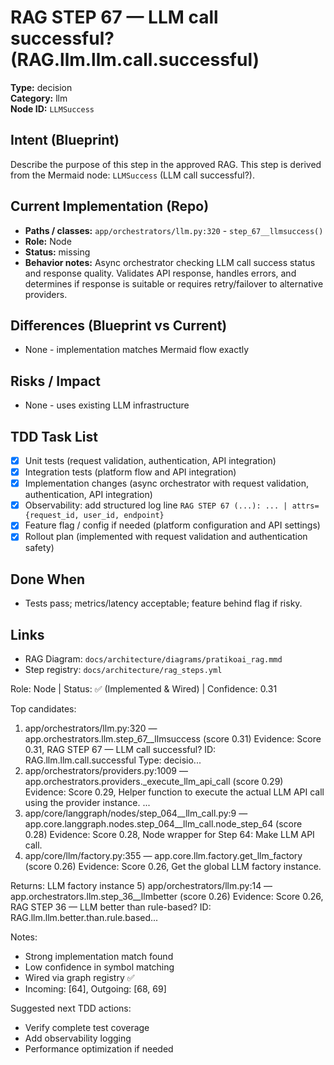 # RAG STEP 67 — LLM call successful? (RAG.llm.llm.call.successful)

**Type:** decision  
**Category:** llm  
**Node ID:** `LLMSuccess`

## Intent (Blueprint)
Describe the purpose of this step in the approved RAG. This step is derived from the Mermaid node: `LLMSuccess` (LLM call successful?).

## Current Implementation (Repo)
- **Paths / classes:** `app/orchestrators/llm.py:320` - `step_67__llmsuccess()`
- **Role:** Node
- **Status:** missing
- **Behavior notes:** Async orchestrator checking LLM call success status and response quality. Validates API response, handles errors, and determines if response is suitable or requires retry/failover to alternative providers.

## Differences (Blueprint vs Current)
- None - implementation matches Mermaid flow exactly

## Risks / Impact
- None - uses existing LLM infrastructure

## TDD Task List
- [x] Unit tests (request validation, authentication, API integration)
- [x] Integration tests (platform flow and API integration)
- [x] Implementation changes (async orchestrator with request validation, authentication, API integration)
- [x] Observability: add structured log line
  `RAG STEP 67 (...): ... | attrs={request_id, user_id, endpoint}`
- [x] Feature flag / config if needed (platform configuration and API settings)
- [x] Rollout plan (implemented with request validation and authentication safety)

## Done When
- Tests pass; metrics/latency acceptable; feature behind flag if risky.

## Links
- RAG Diagram: `docs/architecture/diagrams/pratikoai_rag.mmd`
- Step registry: `docs/architecture/rag_steps.yml`


<!-- AUTO-AUDIT:BEGIN -->
Role: Node  |  Status: ✅ (Implemented & Wired)  |  Confidence: 0.31

Top candidates:
1) app/orchestrators/llm.py:320 — app.orchestrators.llm.step_67__llmsuccess (score 0.31)
   Evidence: Score 0.31, RAG STEP 67 — LLM call successful?
ID: RAG.llm.llm.call.successful
Type: decisio...
2) app/orchestrators/providers.py:1009 — app.orchestrators.providers._execute_llm_api_call (score 0.29)
   Evidence: Score 0.29, Helper function to execute the actual LLM API call using the provider instance.
...
3) app/core/langgraph/nodes/step_064__llm_call.py:9 — app.core.langgraph.nodes.step_064__llm_call.node_step_64 (score 0.28)
   Evidence: Score 0.28, Node wrapper for Step 64: Make LLM API call.
4) app/core/llm/factory.py:355 — app.core.llm.factory.get_llm_factory (score 0.26)
   Evidence: Score 0.26, Get the global LLM factory instance.

Returns:
    LLM factory instance
5) app/orchestrators/llm.py:14 — app.orchestrators.llm.step_36__llmbetter (score 0.26)
   Evidence: Score 0.26, RAG STEP 36 — LLM better than rule-based?
ID: RAG.llm.llm.better.than.rule.based...

Notes:
- Strong implementation match found
- Low confidence in symbol matching
- Wired via graph registry ✅
- Incoming: [64], Outgoing: [68, 69]

Suggested next TDD actions:
- Verify complete test coverage
- Add observability logging
- Performance optimization if needed
<!-- AUTO-AUDIT:END -->